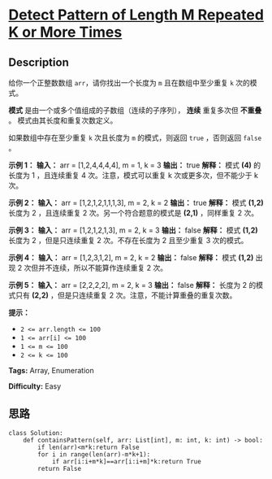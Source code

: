 # [Detect Pattern of Length M Repeated K or More Times][title]

## Description

给你一个正整数数组 `arr`，请你找出一个长度为 `m` 且在数组中至少重复 `k` 次的模式。

**模式** 是由一个或多个值组成的子数组（连续的子序列）， **连续** 重复多次但 **不重叠** 。 模式由其长度和重复次数定义。

如果数组中存在至少重复 `k` 次且长度为 `m` 的模式，则返回 `true` ，否则返回  `false` 。



**示例 1：**
            **输入：** arr = [1,2,4,4,4,4], m = 1, k = 3    **输出：** true    **解释：** 模式 **(4)** 的长度为 1 ，且连续重复 4 次。注意，模式可以重复 k 次或更多次，但不能少于 k 次。    

**示例 2：**
            **输入：** arr = [1,2,1,2,1,1,1,3], m = 2, k = 2    **输出：** true    **解释：** 模式 **(1,2)** 长度为 2 ，且连续重复 2 次。另一个符合题意的模式是 **(2,1)** ，同样重复 2 次。    

**示例 3：**
            **输入：** arr = [1,2,1,2,1,3], m = 2, k = 3    **输出：** false    **解释：** 模式 **(1,2)** 长度为 2 ，但是只连续重复 2 次。不存在长度为 2 且至少重复 3 次的模式。    

**示例 4：**
            **输入：** arr = [1,2,3,1,2], m = 2, k = 2    **输出：** false    **解释：** 模式 **(1,2)** 出现 2 次但并不连续，所以不能算作连续重复 2 次。    

**示例 5：**
            **输入：** arr = [2,2,2,2], m = 2, k = 3    **输出：** false    **解释：** 长度为 2 的模式只有 **(2,2)** ，但是只连续重复 2 次。注意，不能计算重叠的重复次数。    



**提示：**

  * `2 <= arr.length <= 100`
  * `1 <= arr[i] <= 100`
  * `1 <= m <= 100`
  * `2 <= k <= 100`


**Tags:** Array, Enumeration

**Difficulty:** Easy

## 思路

``` python3
class Solution:
    def containsPattern(self, arr: List[int], m: int, k: int) -> bool:
        if len(arr)<m*k:return False
        for i in range(len(arr)-m*k+1):
            if arr[i:i+m*k]==arr[i:i+m]*k:return True
        return False
```

[title]: https://leetcode-cn.com/problems/detect-pattern-of-length-m-repeated-k-or-more-times
